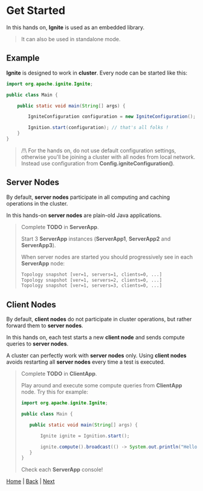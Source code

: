# Get Started

In this hands on, **Ignite** is used as an embedded library.
>It can also be used in standalone mode.

## Example

**Ignite** is designed to work in **cluster**. Every node can be started like this:

```java
import org.apache.ignite.Ignite;

public class Main {

    public static void main(String[] args) {

        IgniteConfiguration configuration = new IgniteConfiguration();

        Ignition.start(configuration); // that's all folks !
    }
}
```
>/!\ For the hands on, do not use default configuration settings, otherwise you'll be joining a cluster with all nodes from local network.
>Instead use configuration from **Config.igniteConfiguration()**.

## Server Nodes

By default, **server nodes** participate in all computing and caching operations in the cluster.

In this hands-on **server nodes** are plain-old Java applications.

>Complete **TODO** in **ServerApp**.
>
>Start 3 **ServerApp** instances (**ServerApp1**, **ServerApp2** and **ServerApp3**).
>
>When server nodes are started you should progressively see in each **ServerApp** node:
>
>```bash
>Topology snapshot [ver=1, servers=1, clients=0, ...]
>Topology snapshot [ver=1, servers=2, clients=0, ...]
>Topology snapshot [ver=1, servers=3, clients=0, ...]
>```

## Client Nodes

By default, **client nodes** do not participate in cluster operations, but rather forward them to **server nodes**.

In this hands on, each test starts a new **client node** and sends compute queries to **server nodes**.

A cluster can perfectly work with **server nodes** only. Using **client nodes** avoids restarting all **server nodes** every time a test is executed.

>Complete **TODO** in **ClientApp**.
>
>Play around and execute some compute queries from **ClientApp** node. Try this for example:
>
>```java
>import org.apache.ignite.Ignite;
>
>public class Main {
>
>    public static void main(String[] args) {
>
>        Ignite ignite = Ignition.start();
>
>        ignite.compute().broadcast(() -> System.out.println("Hello World"));
>    }
>}
>```
>Check each **ServerApp** console!


[Home](../readme.md) | [Back](./introduction.md) | [Next](./part1_compute-grid.md)
